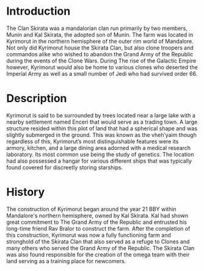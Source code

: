 # Introduction

The Clan Skirata was a mandalorian clan run primarily by two members, Munin and Kal Skirata, the adopted son of Munin.
The farm was located in Kyrimorut in the northern hemisphere of the outer rim world of Mandalore.
Not only did Kyrimorut house the Skirata Clan, but also clone troopers and commandos alike who wished to abandon the Grand Army of the Republic during the events of the Clone Wars.
During The rise of the Galactic Empire however, Kyrimorut would also be home to various clones who deserted the Imperial Army as well as a small number of Jedi who had survived order 66.

# Description

Kyrimorut is said to be surrounded by trees located near a large lake with a nearby settlement named Enceri that would serve as a trading town.
A large structure resided within this plot of land that had a spherical shape and was slightly submerged in the ground.
This was known as the vheh’yaim though regardless of this, Kyrimorut’s most distinguishable features were its armory, kitchen, and a large dining area adorned with a medical research laboratory.
Its most common use being the study of genetics.
The location had also possessed a hangar for various different ships that was typically found covered for discreetly storing starships.

# History

The construction of Kyrimorut began around the year 21 BBY within Mandalore's northern hemisphere, owned by Kal Skirata.
Kal had shown great commitment to The Grand Army of the Republic and entrusted his long-time friend Rav Bralor to construct the farm.
After the completion of this construction, Kyrimorut was now a fully functioning farm and stronghold of the Skirata Clan that also served as a refuge to Clones and many others who served the Grand Army of the Republic.
The Skirata Clan was also found responsible for the creation of the omega team with their land serving as a training place for newcomers.
